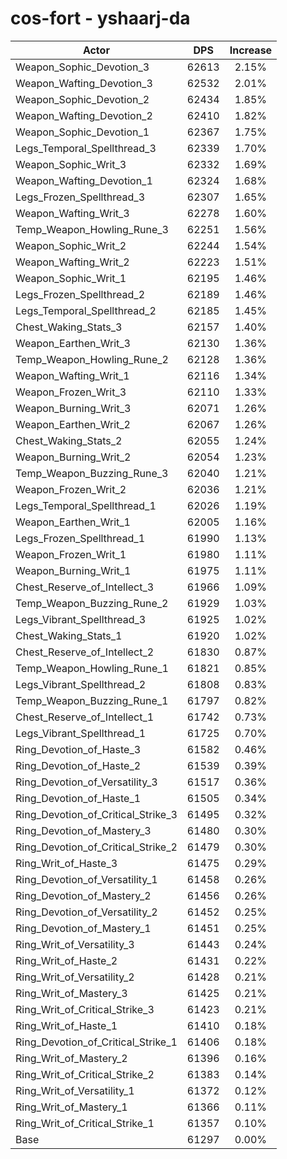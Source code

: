 # cos-fort - yshaarj-da
| Actor | DPS | Increase |
|---|:---:|:---:|
|Weapon_Sophic_Devotion_3|62613|2.15%|
|Weapon_Wafting_Devotion_3|62532|2.01%|
|Weapon_Sophic_Devotion_2|62434|1.85%|
|Weapon_Wafting_Devotion_2|62410|1.82%|
|Weapon_Sophic_Devotion_1|62367|1.75%|
|Legs_Temporal_Spellthread_3|62339|1.70%|
|Weapon_Sophic_Writ_3|62332|1.69%|
|Weapon_Wafting_Devotion_1|62324|1.68%|
|Legs_Frozen_Spellthread_3|62307|1.65%|
|Weapon_Wafting_Writ_3|62278|1.60%|
|Temp_Weapon_Howling_Rune_3|62251|1.56%|
|Weapon_Sophic_Writ_2|62244|1.54%|
|Weapon_Wafting_Writ_2|62223|1.51%|
|Weapon_Sophic_Writ_1|62195|1.46%|
|Legs_Frozen_Spellthread_2|62189|1.46%|
|Legs_Temporal_Spellthread_2|62185|1.45%|
|Chest_Waking_Stats_3|62157|1.40%|
|Weapon_Earthen_Writ_3|62130|1.36%|
|Temp_Weapon_Howling_Rune_2|62128|1.36%|
|Weapon_Wafting_Writ_1|62116|1.34%|
|Weapon_Frozen_Writ_3|62110|1.33%|
|Weapon_Burning_Writ_3|62071|1.26%|
|Weapon_Earthen_Writ_2|62067|1.26%|
|Chest_Waking_Stats_2|62055|1.24%|
|Weapon_Burning_Writ_2|62054|1.23%|
|Temp_Weapon_Buzzing_Rune_3|62040|1.21%|
|Weapon_Frozen_Writ_2|62036|1.21%|
|Legs_Temporal_Spellthread_1|62026|1.19%|
|Weapon_Earthen_Writ_1|62005|1.16%|
|Legs_Frozen_Spellthread_1|61990|1.13%|
|Weapon_Frozen_Writ_1|61980|1.11%|
|Weapon_Burning_Writ_1|61975|1.11%|
|Chest_Reserve_of_Intellect_3|61966|1.09%|
|Temp_Weapon_Buzzing_Rune_2|61929|1.03%|
|Legs_Vibrant_Spellthread_3|61925|1.02%|
|Chest_Waking_Stats_1|61920|1.02%|
|Chest_Reserve_of_Intellect_2|61830|0.87%|
|Temp_Weapon_Howling_Rune_1|61821|0.85%|
|Legs_Vibrant_Spellthread_2|61808|0.83%|
|Temp_Weapon_Buzzing_Rune_1|61797|0.82%|
|Chest_Reserve_of_Intellect_1|61742|0.73%|
|Legs_Vibrant_Spellthread_1|61725|0.70%|
|Ring_Devotion_of_Haste_3|61582|0.46%|
|Ring_Devotion_of_Haste_2|61539|0.39%|
|Ring_Devotion_of_Versatility_3|61517|0.36%|
|Ring_Devotion_of_Haste_1|61505|0.34%|
|Ring_Devotion_of_Critical_Strike_3|61495|0.32%|
|Ring_Devotion_of_Mastery_3|61480|0.30%|
|Ring_Devotion_of_Critical_Strike_2|61479|0.30%|
|Ring_Writ_of_Haste_3|61475|0.29%|
|Ring_Devotion_of_Versatility_1|61458|0.26%|
|Ring_Devotion_of_Mastery_2|61456|0.26%|
|Ring_Devotion_of_Versatility_2|61452|0.25%|
|Ring_Devotion_of_Mastery_1|61451|0.25%|
|Ring_Writ_of_Versatility_3|61443|0.24%|
|Ring_Writ_of_Haste_2|61431|0.22%|
|Ring_Writ_of_Versatility_2|61428|0.21%|
|Ring_Writ_of_Mastery_3|61425|0.21%|
|Ring_Writ_of_Critical_Strike_3|61423|0.21%|
|Ring_Writ_of_Haste_1|61410|0.18%|
|Ring_Devotion_of_Critical_Strike_1|61406|0.18%|
|Ring_Writ_of_Mastery_2|61396|0.16%|
|Ring_Writ_of_Critical_Strike_2|61383|0.14%|
|Ring_Writ_of_Versatility_1|61372|0.12%|
|Ring_Writ_of_Mastery_1|61366|0.11%|
|Ring_Writ_of_Critical_Strike_1|61357|0.10%|
|Base|61297|0.00%|
